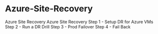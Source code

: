 # Azure-Site-Recovery
Azure Site Recovery
Azure Site Recovery
Step 1 - Setup DR for Azure VMs
Step 2 - Run a DR Drill
Step 3 - Prod Failover
Step 4 - Fail Back
